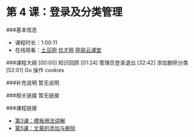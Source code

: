 第 4 课：登录及分类管理
==========================

###基本信息
- 课程时长：1:00:11
- 在线观看：[土豆网](http://www.tudou.com/programs/view/UoJ9EgyqqbY/) [优才网](http://www.ucai.cn/course/chapter/87/3267/4793) [网易云课堂](http://study.163.com/course/courseLearn.htm?courseId=328001#/learn/video?lessonId=476057&courseId=328001)

###课程大纲
	[00:00] 知识回顾
	[01:24] 管理员登录退出
	[32:42] 添加删除分类
	[52:01] Go 操作 cookies
	
###补充说明
暂无说明

###相关链接
暂无链接

###课程链接

- [第3课：模板用法讲解](../lecture3/lecture3.md)
- [第5课：文章的添加与删除](../lecture5/lecture5.md)